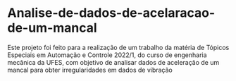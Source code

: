 # Analise-de-dados-de-acelaracao-de-um-mancal
Este projeto foi feito para a realização de um trabalho da matéria de Tópicos Especiais em Automação e Controle 2022/1, do curso de engenharia mecânica da UFES, com  objetivo de analisar dados de aceleração de um mancal para obter irregularidades em dados de vibração
